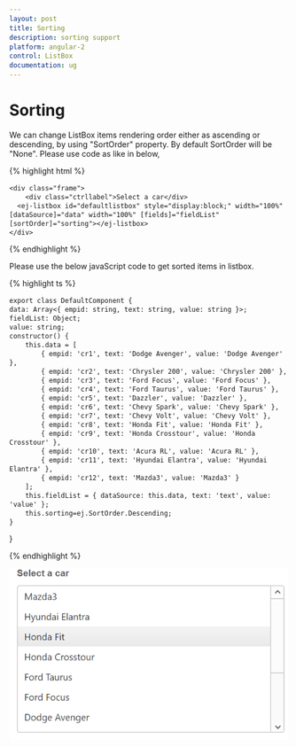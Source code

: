 ```yaml
---
layout: post
title: Sorting
description: sorting support
platform: angular-2
control: ListBox
documentation: ug
---
```


# Sorting

We can change ListBox items rendering order either as ascending or descending, by using "SortOrder" property. By default SortOrder will be "None". Please use code as like in below,

{% highlight html %} 

    <div class="frame">
        <div class="ctrllabel">Select a car</div>
      <ej-listbox id="defaultlistbox" style="display:block;" width="100%" [dataSource]="data" width="100%" [fields]="fieldList" [sortOrder]="sorting"></ej-listbox>
    </div>

{% endhighlight %}

 Please use the below javaScript code to get sorted items in listbox.

  {% highlight ts %}

    export class DefaultComponent {
    data: Array<{ empid: string, text: string, value: string }>;
    fieldList: Object;
    value: string;
    constructor() {
        this.data = [
            { empid: 'cr1', text: 'Dodge Avenger', value: 'Dodge Avenger' },
            { empid: 'cr2', text: 'Chrysler 200', value: 'Chrysler 200' },
            { empid: 'cr3', text: 'Ford Focus', value: 'Ford Focus' },
            { empid: 'cr4', text: 'Ford Taurus', value: 'Ford Taurus' },
            { empid: 'cr5', text: 'Dazzler', value: 'Dazzler' },
            { empid: 'cr6', text: 'Chevy Spark', value: 'Chevy Spark' },
            { empid: 'cr7', text: 'Chevy Volt', value: 'Chevy Volt' },
            { empid: 'cr8', text: 'Honda Fit', value: 'Honda Fit' },
            { empid: 'cr9', text: 'Honda Crosstour', value: 'Honda Crosstour' },
            { empid: 'cr10', text: 'Acura RL', value: 'Acura RL' },
            { empid: 'cr11', text: 'Hyundai Elantra', value: 'Hyundai Elantra' },
            { empid: 'cr12', text: 'Mazda3', value: 'Mazda3' }
        ];
        this.fieldList = { dataSource: this.data, text: 'text', value: 'value' };
        this.sorting=ej.SortOrder.Descending;
    }
}

  {% endhighlight %}

![](Sorting-Images\img1.png)